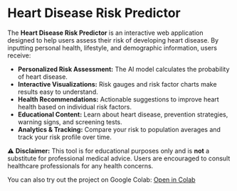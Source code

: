# Heart Disease Risk Predictor

The **Heart Disease Risk Predictor** is an interactive web application designed to help users assess their risk of developing heart disease. By inputting personal health, lifestyle, and demographic information, users receive:

- **Personalized Risk Assessment:** The AI model calculates the probability of heart disease.  
- **Interactive Visualizations:** Risk gauges and risk factor charts make results easy to understand.  
- **Health Recommendations:** Actionable suggestions to improve heart health based on individual risk factors.  
- **Educational Content:** Learn about heart disease, prevention strategies, warning signs, and screening tests.  
- **Analytics & Tracking:** Compare your risk to population averages and track your risk profile over time.  

⚠️ **Disclaimer:** This tool is for educational purposes only and is **not** a substitute for professional medical advice. Users are encouraged to consult healthcare professionals for any health concerns.  

You can also try out the project on Google Colab: [Open in Colab]([YOUR_COLAB_NOTEBOOK_LINK_HERE](https://colab.research.google.com/drive/1I42DWFdjGQxYXjz8iNPgDiEkQSiSRQK6?usp=sharing))
